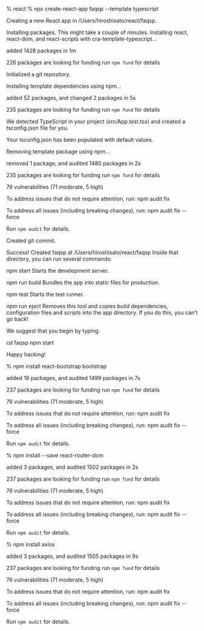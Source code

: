 % react % npx create-react-app faqsp --template typescript

Creating a new React app in /Users/hiroshisato/react/faqsp.

Installing packages. This might take a couple of minutes.
Installing react, react-dom, and react-scripts with cra-template-typescript...


added 1428 packages in 1m

226 packages are looking for funding
  run `npm fund` for details

Initialized a git repository.

Installing template dependencies using npm...

added 52 packages, and changed 2 packages in 5s

235 packages are looking for funding
  run `npm fund` for details

We detected TypeScript in your project (src/App.test.tsx) and created a tsconfig.json file for you.

Your tsconfig.json has been populated with default values.

Removing template package using npm...


removed 1 package, and audited 1480 packages in 2s

235 packages are looking for funding
  run `npm fund` for details

76 vulnerabilities (71 moderate, 5 high)

To address issues that do not require attention, run:
  npm audit fix

To address all issues (including breaking changes), run:
  npm audit fix --force

Run `npm audit` for details.

Created git commit.

Success! Created faqsp at /Users/hiroshisato/react/faqsp
Inside that directory, you can run several commands:

  npm start
    Starts the development server.

  npm run build
    Bundles the app into static files for production.

  npm test
    Starts the test runner.

  npm run eject
    Removes this tool and copies build dependencies, configuration files
    and scripts into the app directory. If you do this, you can’t go back!

We suggest that you begin by typing:

  cd faqsp
  npm start

Happy hacking!


% npm install react-bootstrap bootstrap

added 19 packages, and audited 1499 packages in 7s

237 packages are looking for funding
  run `npm fund` for details

76 vulnerabilities (71 moderate, 5 high)

To address issues that do not require attention, run:
  npm audit fix

To address all issues (including breaking changes), run:
  npm audit fix --force

Run `npm audit` for details.

% npm install --save react-router-dom

added 3 packages, and audited 1502 packages in 2s

237 packages are looking for funding
  run `npm fund` for details

76 vulnerabilities (71 moderate, 5 high)

To address issues that do not require attention, run:
  npm audit fix

To address all issues (including breaking changes), run:
  npm audit fix --force

Run `npm audit` for details.

% npm install axios

added 3 packages, and audited 1505 packages in 9s

237 packages are looking for funding
  run `npm fund` for details

76 vulnerabilities (71 moderate, 5 high)

To address issues that do not require attention, run:
  npm audit fix

To address all issues (including breaking changes), run:
  npm audit fix --force

Run `npm audit` for details.


